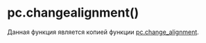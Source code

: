 # pc.changealignment()
Данная функция является копией функции [pc.change_alignment](../pc/pc.change_alignment.md).